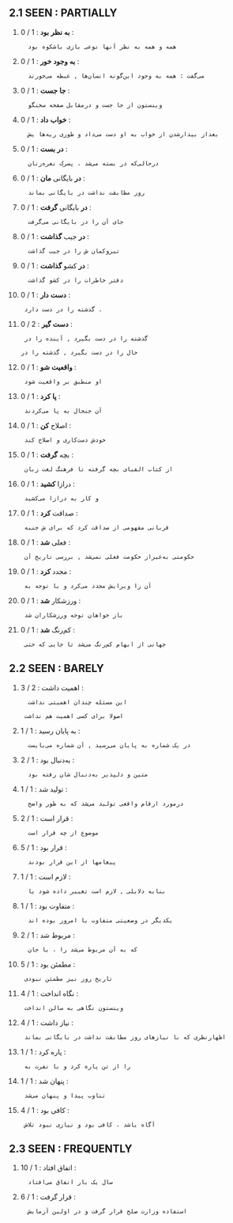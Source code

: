 ## 2.1 SEEN : PARTIALLY

1. **به** **نظر** **بود** : 1  / 0 :

		 همه و همه به نظر آنها نوعی بازی باشکوه بود

2. **به** **وجود** **خور** : 1  / 0 :

		 می‌گفت : همه به وجود این‌گونه انسان‌ها , غبطه می‌خورند

3. **جا** **جست** : 1  / 0 :

		 وینستون از جا جست و درمقابل صفحه سخنگو

4. **خواب** **داد** : 1  / 0 :

		 بعداز بیدارشدن از خواب به او دست می‌داد و طوری ریه‌ها یش

5. **در** **بست** : 1  / 0 :

		 درحالی‌که در بسته می‌شد ، پسرک نعره‌زنان

6. **در** بایگانی **مان** : 1  / 0 :

		 روز مطابقت نداشت در بایگانی بماند

7. **در** بایگانی **گرفت** : 1  / 0 :

		 جای آن را در بایگانی می‌گرفت

8. **در** جیب **گذاشت** : 1  / 0 :

		 تیروکمان ش را در جیب گذاشت

9. **در** کشو **گذاشت** : 1  / 0 :

		 دفتر خاطرات را در کشو گذاشت

10. **دست** **دار** : 1  / 0 :

		 گذشته را در دست دارد .

11. **دست** **گیر** : 2  / 0 :

		 گذشته را در دست بگیرد , آینده را در

		حال را در دست بگیرد , گذشته را در

12. **واقعیت** **شو** : 1  / 0 :

		 او منطبق بر واقعیت شود

13. **پا** **کرد** : 1  / 0 :

		 آن جنجال به پا می‌کردند

14. اصلاح **کن** : 1  / 0 :

		 خودش دست‌کاری و اصلاح کند

15. بچه **گرفت** : 1  / 0 :

		 از کتاب الفبای بچه گرفته تا فرهنگ لغت زبان

16. درازا **کشید** : 1  / 0 :

		 و کار به درازا می‌کشید

17. صداقت **کرد** : 1  / 0 :

		 قربانی مفهومی از صداقت کرد که برای ش جنبه

18. فعلی **شد** : 1  / 0 :

		 حکومتی به‌غیراز حکومت فعلی نمی‌شد , بررسی تاریخ آن

19. مجدد **کرد** : 1  / 0 :

		 آن را ویرایش مجدد می‌کرد و با توجه به

20. ورزشکار **شد** : 1  / 0 :

		 باز خواهان توجه ورزشکاران شد

21. کم‌رنگ **شد** : 1  / 0 :

		 جهانی از ابهام کم‌رنگ می‌شد تا جایی که حتی

## 2.2 SEEN : BARELY

1. اهمیت داشت : 2  / 3 :

		 این مسئله چندان اهمیتی نداشت

		اصولا برای کسی اهمیت هم نداشت

2. به پایان رسید : 1  / 1 :

		 در یک شماره به پایان می‌رسید , آن شماره می‌بایست

3. به‌دنبال بود : 1  / 2 :

		 متین و دلپذیر به‌دنبال شان رفته بود

4. تولید شد : 1  / 1 :

		 درمورد ارقام واقعی تولید می‌شد که به طور واضح

5. قرار است : 1  / 2 :

		 موضوع از چه قرار است

6. قرار بود : 1  / 5 :

		 پیغامها از این قرار بودند

7. لازم است : 1  / 1 :

		 بنابه دلایلی , لازم است تغییر داده شود یا

8. متفاوت بود : 1  / 1 :

		 یکدیگر در وضعیتی متفاوت با امروز بوده اند

9. مربوط شد : 1  / 2 :

		 که به آن مربوط می‌شد را ، با جان

10. مطمئن بود : 1  / 5 :

		 تاریخ روز نیز مطمئن نبودی

11. نگاه انداخت : 1  / 4 :

		 وینستون نگاهی به سالن انداخت

12. نیاز داشت : 1  / 4 :

		 اظهارنظری که با نیازهای روز مطابقت نداشت در بایگانی بماند

13. پاره کرد : 1  / 1 :

		 را از تن پاره کرد و با نفرت به

14. پنهان شد : 1  / 1 :

		 تناوب پیدا و پنهان می‌شد

15. کافی بود : 1  / 4 :

		 آگاه باشد ، کافی بود و نیازی نبود تلاش

## 2.3 SEEN : FREQUENTLY

1. اتفاق افتاد : 1  / 10 :

		 سال یک بار اتفاق می‌افتاد

2. قرار گرفت : 1  / 6 :

		 استفاده وزارت صلح قرار گرفت و در اولین آزمایش


